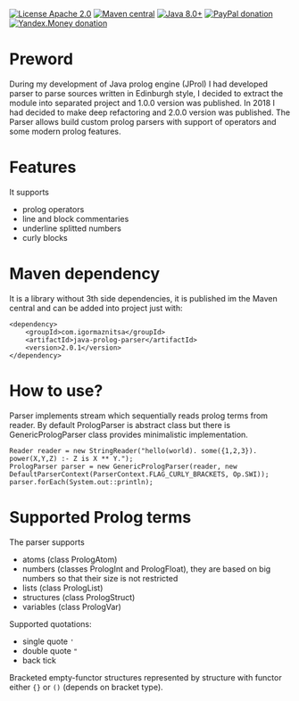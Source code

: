 [![License Apache 2.0](https://img.shields.io/badge/license-Apache%20License%202.0-green.svg)](http://www.apache.org/licenses/LICENSE-2.0)
[![Maven central](https://maven-badges.herokuapp.com/maven-central/com.igormaznitsa/java-prolog-parser/badge.svg)](http://search.maven.org/#artifactdetails|com.igormaznitsa|java-prolog-parser|2.0.1|jar)
[![Java 8.0+](https://img.shields.io/badge/java-8.0%2b-green.svg)](http://www.oracle.com/technetwork/java/javase/downloads/index.html)
[![PayPal donation](https://img.shields.io/badge/donation-PayPal-red.svg)](https://www.paypal.com/cgi-bin/webscr?cmd=_s-xclick&hosted_button_id=AHWJHJFBAWGL2)
[![Yandex.Money donation](https://img.shields.io/badge/donation-Я.деньги-yellow.svg)](http://yasobe.ru/na/iamoss)


# Preword

During my development of Java prolog engine (JProl) I had developed parser to parse sources written in Edinburgh style, I decided to extract the module into separated project and 1.0.0 version was published. In 2018 I had decided to make deep refactoring and 2.0.0 version was published. The Parser allows build custom prolog parsers with support of operators and some modern prolog features.

# Features

It supports
 - prolog operators
 - line and block commentaries
 - underline splitted numbers
 - curly blocks

# Maven dependency

It is a library without 3th side dependencies, it is published im the Maven central and can be added into project just with:
```
<dependency>
    <groupId>com.igormaznitsa</groupId>
    <artifactId>java-prolog-parser</artifactId>
    <version>2.0.1</version>
</dependency>
```

# How to use?
Parser implements stream which sequentially reads prolog terms from reader. By default PrologParser is abstract class but there is GenericPrologParser class provides minimalistic implementation.
```
Reader reader = new StringReader("hello(world). some({1,2,3}). power(X,Y,Z) :- Z is X ** Y.");
PrologParser parser = new GenericPrologParser(reader, new DefaultParserContext(ParserContext.FLAG_CURLY_BRACKETS, Op.SWI));
parser.forEach(System.out::println);
```

# Supported Prolog terms
The parser supports
 - atoms (class PrologAtom)
 - numbers (classes PrologInt and PrologFloat), they are based on big numbers so that their size is not restricted
 - lists (class PrologList)
 - structures (class PrologStruct)
 - variables (class PrologVar)

Supported quotations:
 - single quote `'`
 - double quote `"`
 - back tick
 
Bracketed empty-functor structures represented by structure with functor either `{}` or `()` (depends on bracket type).
